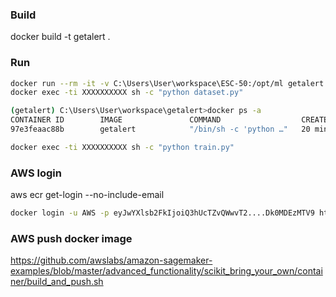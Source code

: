 ### Build

docker build -t getalert .

### Run

```bash
docker run --rm -it -v C:\Users\User\workspace\ESC-50:/opt/ml getalert
docker exec -ti XXXXXXXXXX sh -c "python dataset.py"
```

```bash
(getalert) C:\Users\User\workspace\getalert>docker ps -a
CONTAINER ID        IMAGE               COMMAND                  CREATED             STATUS                      PORTS               NAMES
97e3feaac88b        getalert            "/bin/sh -c 'python …"   20 minutes ago      Exited (1) 20 minutes ago                       flamboyant_knuth
```

```bash
docker exec -ti XXXXXXXXXX sh -c "python train.py"
```

### AWS login

aws ecr get-login --no-include-email

```bash
docker login -u AWS -p eyJwYXlsb2FkIjoiQ3hUcTZvQWwvT2....Dk0MDEzMTV9 https://XXXXXXXX.dkr.ecr.eu-west-1.amazonaws.com
```

### AWS push docker image

https://github.com/awslabs/amazon-sagemaker-examples/blob/master/advanced_functionality/scikit_bring_your_own/container/build_and_push.sh